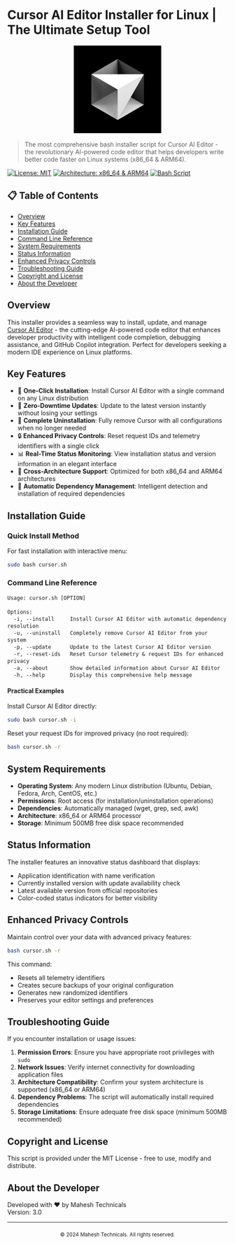 # Cursor AI Editor Installer for Linux | The Ultimate Setup Tool

<p align="center">
  <img src="logo.jpg" alt="Cursor AI Editor - AI-powered code editor for Linux" width="200">
</p>

> The most comprehensive bash installer script for Cursor AI Editor - the revolutionary AI-powered code editor that helps developers write better code faster on Linux systems (x86_64 & ARM64).

[![License: MIT](https://img.shields.io/badge/License-MIT-yellow.svg)](https://opensource.org/licenses/MIT)
[![Architecture: x86_64 & ARM64](https://img.shields.io/badge/Architecture-x86__64%20%26%20ARM64-blue)](https://github.com/MaheshTechnicals/cursor-installer)
[![Bash Script](https://img.shields.io/badge/Language-Bash-green.svg)](https://github.com/MaheshTechnicals/cursor-installer)

## 📋 Table of Contents
- [Overview](#overview)
- [Key Features](#key-features)
- [Installation Guide](#installation-guide)
- [Command Line Reference](#command-line-reference)
- [System Requirements](#system-requirements)
- [Status Information](#status-information)
- [Enhanced Privacy Controls](#enhanced-privacy-controls)
- [Troubleshooting Guide](#troubleshooting-guide)
- [Copyright and License](#copyright-and-license)
- [About the Developer](#about-the-developer)

## Overview

This installer provides a seamless way to install, update, and manage [Cursor AI Editor](https://cursor.sh) - the cutting-edge AI-powered code editor that enhances developer productivity with intelligent code completion, debugging assistance, and GitHub Copilot integration. Perfect for developers seeking a modern IDE experience on Linux platforms.

## Key Features

- 🚀 **One-Click Installation**: Install Cursor AI Editor with a single command on any Linux distribution
- 🔄 **Zero-Downtime Updates**: Update to the latest version instantly without losing your settings
- 🧹 **Complete Uninstallation**: Fully remove Cursor with all configurations when no longer needed
- 🔒 **Enhanced Privacy Controls**: Reset request IDs and telemetry identifiers with a single click
- 📊 **Real-Time Status Monitoring**: View installation status and version information in an elegant interface
- 📱 **Cross-Architecture Support**: Optimized for both x86_64 and ARM64 architectures
- 🔧 **Automatic Dependency Management**: Intelligent detection and installation of required dependencies

## Installation Guide

### Quick Install Method

For fast installation with interactive menu:

```bash
sudo bash cursor.sh
```

### Command Line Reference

```
Usage: cursor.sh [OPTION]

Options:
  -i, --install     Install Cursor AI Editor with automatic dependency resolution
  -u, --uninstall   Completely remove Cursor AI Editor from your system
  -p, --update      Update to the latest Cursor AI Editor version
  -r, --reset-ids   Reset Cursor telemetry & request IDs for enhanced privacy
  -a, --about       Show detailed information about Cursor AI Editor
  -h, --help        Display this comprehensive help message
```

#### Practical Examples

Install Cursor AI Editor directly:
```bash
sudo bash cursor.sh -i
```

Reset your request IDs for improved privacy (no root required):
```bash
bash cursor.sh -r
```

## System Requirements

- **Operating System**: Any modern Linux distribution (Ubuntu, Debian, Fedora, Arch, CentOS, etc.)
- **Permissions**: Root access (for installation/uninstallation operations)
- **Dependencies**: Automatically managed (wget, grep, sed, awk)
- **Architecture**: x86_64 or ARM64 processor
- **Storage**: Minimum 500MB free disk space recommended

## Status Information

The installer features an innovative status dashboard that displays:
- Application identification with name verification
- Currently installed version with update availability check
- Latest available version from official repositories
- Color-coded status indicators for better visibility

## Enhanced Privacy Controls

Maintain control over your data with advanced privacy features:

```bash
bash cursor.sh -r
```

This command:
- Resets all telemetry identifiers
- Creates secure backups of your original configuration
- Generates new randomized identifiers
- Preserves your editor settings and preferences

## Troubleshooting Guide

If you encounter installation or usage issues:

1. **Permission Errors**: Ensure you have appropriate root privileges with `sudo`
2. **Network Issues**: Verify internet connectivity for downloading application files
3. **Architecture Compatibility**: Confirm your system architecture is supported (x86_64 or ARM64)
4. **Dependency Problems**: The script will automatically install required dependencies
5. **Storage Limitations**: Ensure adequate free disk space (minimum 500MB recommended)

## Copyright and License

This script is provided under the MIT License - free to use, modify and distribute.

## About the Developer

Developed with ❤️ by Mahesh Technicals  
Version: 3.0

---

<p align="center">
  <sub>© 2024 Mahesh Technicals. All rights reserved.</sub>
</p>
